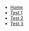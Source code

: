 <!-- docs/_sidebar.md -->

* [Home](/)
* [Test 1](Test1.md)
* [Test 2](Test2.md)
* [Test 3](Test3.md)
